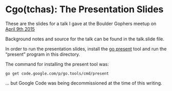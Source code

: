 # Cgo(tchas): The Presentation Slides
These are the slides for a talk I gave at the Boulder Gophers meetup on [April 9th 2015](http://www.meetup.com/Boulder-Gophers/events/221265779/)

Background notes and source for the talk can be found in the talk.slide file.

In order to run the presentation slides,
install the [go present](https://godoc.org/golang.org/x/tools/present) tool
and run the “present” program in this directory.

The command for installing the present tool was:
```
go get code.google.com/p/go.tools/cmd/present
```
... but Google Code was being decommissioned at the time of this writing.
